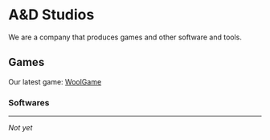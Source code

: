 # A&D Studios

We are a company that produces games and other software and tools.

## Games

Our latest game: [WoolGame](https://woolgra.eu/)

### Softwares
___
*Not yet*
